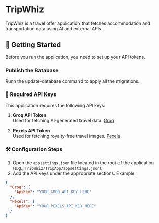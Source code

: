 # TripWhiz

TripWhiz is a travel offer application that fetches accommodation and transportation data using AI and external APIs.

## 🚀 Getting Started

Before you run the application, you need to set up your API tokens.

### Publish the Batabase

Runn the update-database command to apply all the migrations.

### 🔐 Required API Keys

This application requires the following API keys:

1. **Groq API Token**  
   Used for fetching AI-generated travel data. [Groq](https://console.groq.com/keys)

2. **Pexels API Token**  
   Used for fetching royalty-free travel images. [Pexels](https://www.pexels.com/api/key/)

### 🛠 Configuration Steps

1. Open the `appsettings.json` file located in the root of the application (e.g., `TripWhiz/TripApp/appsettings.json`).
2. Add the API keys under the appropriate sections. Example:

```json
{
  "Groq": {
    "ApiKey": "YOUR_GROQ_API_KEY_HERE"
  },
  "Pexels": {
    "ApiKey": "YOUR_PEXELS_API_KEY_HERE"
  }
}
